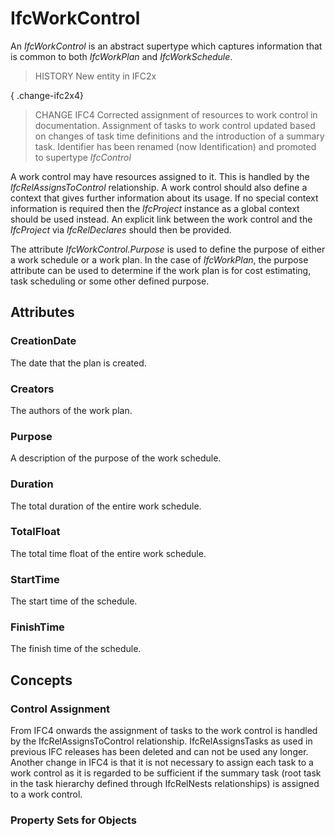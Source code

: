 # IfcWorkControl

An _IfcWorkControl_ is an abstract supertype which captures information that is common to both _IfcWorkPlan_ and _IfcWorkSchedule_.

> HISTORY  New entity in IFC2x

{ .change-ifc2x4}
> CHANGE IFC4  Corrected assignment of resources to work control in documentation. Assignment of tasks to work control updated based on changes of task time definitions and the introduction of a summary task. Identifier has been renamed (now Identification) and promoted to supertype _IfcControl_

A work control may have resources assigned to it. This is handled by the _IfcRelAssignsToControl_ relationship. A work control should also define a context that gives further information about its usage. If no special context information is required then the _IfcProject_ instance as a global context should be used instead. An explicit link between the work control and the _IfcProject_ via _IfcRelDeclares_ should then be provided.

The attribute _IfcWorkControl.Purpose_ is used to define the purpose of either a work schedule or a work plan. In the case of _IfcWorkPlan_, the purpose attribute can be used to determine if the work plan is for cost estimating, task scheduling or some other defined purpose.

## Attributes

### CreationDate
The date that the plan is created.

### Creators
The authors of the work plan.

### Purpose
A description of the purpose of the work schedule.

### Duration
The total duration of the entire work schedule.

### TotalFloat
The total time float of the entire work schedule.

### StartTime
The start time of the schedule.

### FinishTime
The finish time of the schedule.

## Concepts

### Control Assignment


 From IFC4 onwards the assignment of tasks to the work
 control is handled by the IfcRelAssignsToControl
 relationship. IfcRelAssignsTasks as used in previous
 IFC releases has been deleted and can not be used any
 longer. Another change in IFC4 is that it is not
 necessary to assign each task to a work control as it is
 regarded to be sufficient if the summary task (root task in
 the task hierarchy defined through IfcRelNests
 relationships) is assigned to a work control.



### Property Sets for Objects


